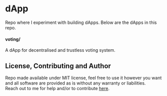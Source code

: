 # dApp
Repo where I experiment with building dApps. Below are the dApps in this repo.  


#### voting/
A dApp for decentralised and trustless voting system.

## License, Contributing and Author
Repo made available under MIT license, feel free to use it however you want and all software are provided as is without any warranty or liabilities.  
Reach out to me for help and/or to contribute [here](mailto:jaimeloeuf@gmail.com).  